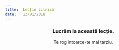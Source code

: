 ```yaml
---
title:  Lecție zilnică
date:   13/01/2018
---
```


### <center>Lucrăm la această lecție.</center>
<center>Te rog intoarce-te mai tarziu.</center>